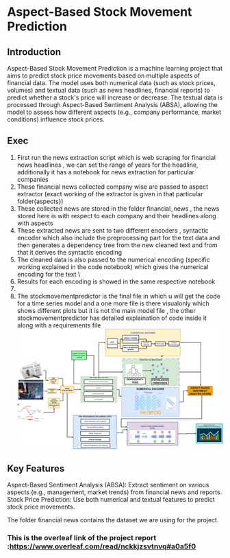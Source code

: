 # Aspect-Based Stock Movement Prediction



## Introduction
Aspect-Based Stock Movement Prediction is a machine learning project that aims to predict stock price movements based on multiple aspects of financial data. The model uses both numerical data (such as stock prices, volumes) and textual data (such as news headlines, financial reports) to predict whether a stock's price will increase or decrease. The textual data is processed through Aspect-Based Sentiment Analysis (ABSA), allowing the model to assess how different aspects (e.g., company performance, market conditions) influence stock prices.
## Exec
1. First run the news extraction script which is web scraping for financial news headlines , we can set the range of years for the headline, additionally it has a notebook for news extraction for particular companies
2. These financial news collected company wise are passed to aspect extractor (exact working of the extractor is given in that particular folder{aspects})  
3. These collected news are stored in the folder financial_news , the news stored here is with respect to each company and their headlines along with aspects
4. These extracted news are sent to two different encoders , syntactic encoder which also include the preprocessing part for the text data and then generates a dependency tree from the new cleaned text and from that it derives the syntactic encoding
5. The cleaned data is also passed to the numerical encoding (specific working explained in the code notebook) which gives the numerical encoding for the text \
6. Results for each encoding is showed in the same respective notebook
7. 
8. The stockmovementpredictor is the final file in which u will get the code for a time series model and a one more file is there visualonly which shows different plots but it is not the main model file , the other stockmovementpredictor has detailed explaination of code inside it along with a requirements file
![Block diagram ](NLP.png)
## Key Features
Aspect-Based Sentiment Analysis (ABSA): Extract sentiment on various aspects (e.g., management, market trends) from financial news and reports.
Stock Price Prediction: Use both numerical and textual features to predict stock price movements.

The folder financial news contains the dataset we are using for the project.
### This is the overleaf link of the project report :https://www.overleaf.com/read/nckkjzsvtnvq#a0a5f0
